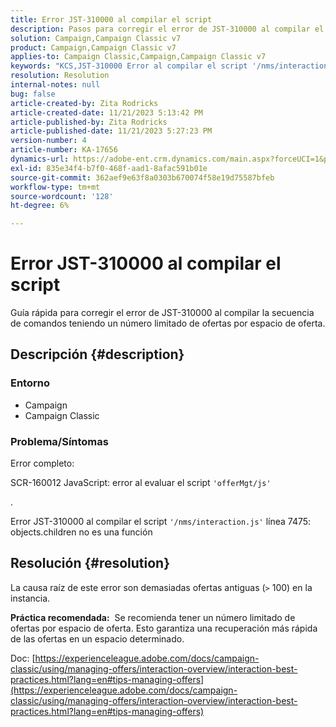 ```yaml
---
title: Error JST-310000 al compilar el script
description: Pasos para corregir el error de JST-310000 al compilar el script.
solution: Campaign,Campaign Classic v7
product: Campaign,Campaign Classic v7
applies-to: Campaign Classic,Campaign,Campaign Classic v7
keywords: "KCS,JST-310000 Error al compilar el script '/nms/interaction.js' línea 7475: objects.children no es una función"
resolution: Resolution
internal-notes: null
bug: false
article-created-by: Zita Rodricks
article-created-date: 11/21/2023 5:13:42 PM
article-published-by: Zita Rodricks
article-published-date: 11/21/2023 5:27:23 PM
version-number: 4
article-number: KA-17656
dynamics-url: https://adobe-ent.crm.dynamics.com/main.aspx?forceUCI=1&pagetype=entityrecord&etn=knowledgearticle&id=b8a57d4e-9188-ee11-8179-6045bd006295
exl-id: 835e34f4-b7f0-468f-aad1-8afac591b01e
source-git-commit: 362aef9e63f8a0303b670074f58e19d75587bfeb
workflow-type: tm+mt
source-wordcount: '128'
ht-degree: 6%

---
```


# Error JST-310000 al compilar el script


Guía rápida para corregir el error de JST-310000 al compilar la secuencia de comandos teniendo un número limitado de ofertas por espacio de oferta.

## Descripción {#description}


### <b>Entorno</b>

- Campaign
- Campaign Classic




### <b>Problema/Síntomas</b>

Error completo:

SCR-160012 JavaScript: error al evaluar el script `'offerMgt/js'`

.

Error JST-310000 al compilar el script `'/nms/interaction.js'` línea 7475: objects.children no es una función


## Resolución {#resolution}


La causa raíz de este error son demasiadas ofertas antiguas (`>` 100) en la instancia.

<b>Práctica recomendada:</b>  Se recomienda tener un número limitado de ofertas por espacio de oferta. Esto garantiza una recuperación más rápida de las ofertas en un espacio determinado.

Doc: [https://experienceleague.adobe.com/docs/campaign-classic/using/managing-offers/interaction-overview/interaction-best-practices.html?lang=en#tips-managing-offers](https://experienceleague.adobe.com/docs/campaign-classic/using/managing-offers/interaction-overview/interaction-best-practices.html?lang=en#tips-managing-offers)
